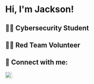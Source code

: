 <h1>Hi, I'm Jackson!</h1>

<h2>👨‍💻 Cybersecurity Student</h2>

<h2>👨‍💻 Red Team Volunteer</h2>

<h2> 🤳 Connect with me:</h2>

[<img align="left" alt="JoshMadakor | LinkedIn" width="22px" src="https://cdn.jsdelivr.net/npm/simple-icons@v3/icons/linkedin.svg" />][linkedin]

[linkedin]: https://linkedin.com/in/jackson-morrow-16ba63191
